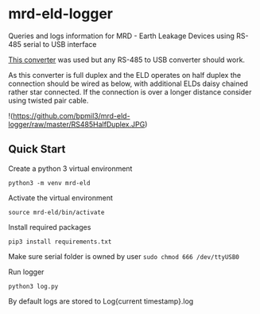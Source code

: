 # mrd-eld-logger
Queries and logs information for MRD - Earth Leakage Devices using RS-485 serial to USB interface

[This converter](https://www.jaycar.com.au/usb-port-to-rs-485-422-converter-with-automatic-detect-serial-signal-rate/p/XC4136) was used but any RS-485 to USB converter should work.

As this converter is full duplex and the ELD operates on half duplex the connection should be wired as below, with additional ELDs daisy chained rather star connected. If the connection is over a longer distance consider using twisted pair cable.

!(https://github.com/bpmil3/mrd-eld-logger/raw/master/RS485HalfDuplex.JPG)

## Quick Start
Create a python 3 virtual environment

`python3 -m venv mrd-eld`

Activate the virtual environment

`source mrd-eld/bin/activate`

Install required packages

`pip3 install requirements.txt`

Make sure serial folder is owned by user
`sudo chmod 666 /dev/ttyUSB0`

Run logger

`python3 log.py`

By default logs are stored to Log{current timestamp}.log
